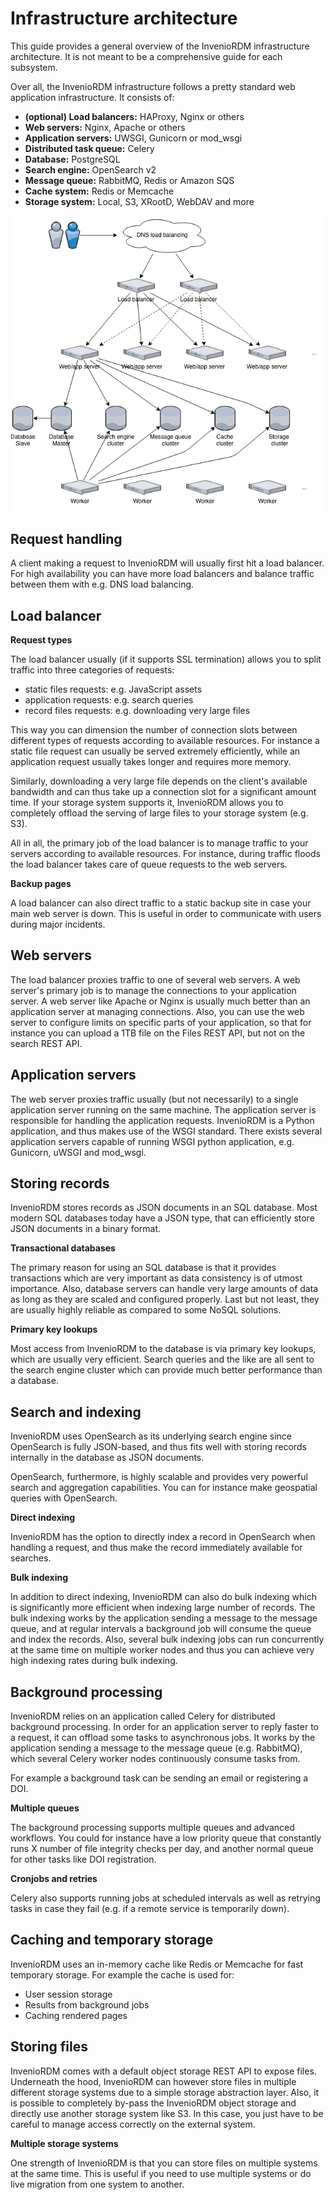 # Infrastructure architecture

This guide provides a general overview of the InvenioRDM infrastructure
architecture. It is not meant to be a comprehensive guide for each subsystem.

Over all, the InvenioRDM infrastructure follows a pretty standard web application
infrastructure. It consists of:

- **(optional) Load balancers:** HAProxy, Nginx or others
- **Web servers:** Nginx, Apache or others
- **Application servers:** UWSGI, Gunicorn or mod_wsgi
- **Distributed task queue:** Celery
- **Database:** PostgreSQL
- **Search engine:** OpenSearch v2
- **Message queue:** RabbitMQ, Redis or Amazon SQS
- **Cache system:** Redis or Memcache
- **Storage system:** Local, S3, XRootD, WebDAV and more

![Infrastructure architecture](imgs/infrastructure.png)

## Request handling

A client making a request to InvenioRDM will usually first hit a load balancer.
For high availability you can have more load balancers and balance traffic
between them with e.g. DNS load balancing.

## Load balancer

**Request types**

The load balancer usually (if it supports SSL termination) allows you to split
traffic into three categories of requests:

- static files requests: e.g. JavaScript assets
- application requests: e.g. search queries
- record files requests: e.g. downloading very large files

This way you can dimension the number of connection slots between different types
of requests according to available resources. For instance a static file
request can usually be served extremely efficiently, while an application request
usually takes longer and requires more memory.

Similarly, downloading a very large file depends on the client's available bandwidth
and can thus take up a connection slot for a significant amount time. If your
storage system supports it, InvenioRDM allows you to completely offload
the serving of large files to your storage system (e.g. S3).

All in all, the primary job of the load balancer is to manage traffic to your
servers according to available resources. For instance, during traffic floods
the load balancer takes care of queue requests to the web servers.

**Backup pages**

A load balancer can also direct traffic to a static backup site in case your
main web server is down. This is useful in order to communicate with users
during major incidents.

## Web servers

The load balancer proxies traffic to one of several web servers. A web
server's primary job is to manage the connections to your application server.
A web server like Apache or Nginx is usually much better than an application
server at managing connections. Also, you can use the web server to configure
limits on specific parts of your application, so that for instance you can
upload a 1TB file on the Files REST API, but not on the search REST API.

## Application servers

The web server proxies traffic usually (but not necessarily) to a single
application server running on the same machine. The application server
is responsible for handling the application requests. InvenioRDM is a Python
application, and thus makes use of the WSGI standard. There exists several
application servers capable of running WSGI python application, e.g. Gunicorn,
uWSGI and mod_wsgi.

## Storing records

InvenioRDM stores records as JSON documents in an SQL database. Most modern SQL
databases today have a JSON type, that can efficiently store JSON documents in
a binary format.

**Transactional databases**

The primary reason for using an SQL database is that it provides transactions
which are very important as data consistency is of utmost
importance. Also, database servers can handle very large amounts of data
as long as they are scaled and configured properly. Last but not least, they
are usually highly reliable as compared to some NoSQL solutions.

**Primary key lookups**

Most access from InvenioRDM to the database is via primary key lookups, which
are usually very efficient. Search queries and the like are all
sent to the search engine cluster which can provide much better performance
than a database.

## Search and indexing

InvenioRDM uses OpenSearch as its underlying search engine since OpenSearch
is fully JSON-based, and thus fits well with storing records internally
in the database as JSON documents.

OpenSearch, furthermore, is highly scalable and provides very powerful search
and aggregation capabilities. You can for instance make geospatial queries with
OpenSearch.

**Direct indexing**

InvenioRDM has the option to directly index a record in OpenSearch when
handling a request, and thus make the record immediately available for
searches.

**Bulk indexing**

In addition to direct indexing, InvenioRDM can also do bulk indexing which is
significantly more efficient when indexing large number of records. The bulk
indexing works by the application sending a message to the message queue, and
at regular intervals a background job will consume the queue and index the
records. Also, several bulk indexing jobs can run concurrently at the same time
on multiple worker nodes and thus you can achieve very high indexing rates
during bulk indexing.

## Background processing

InvenioRDM relies on an application called Celery for distributed background
processing. In order for an application server to reply faster to a request,
it can offload some tasks to asynchronous jobs. It works by the application
sending a message to the message queue (e.g. RabbitMQ), which several Celery
worker nodes continuously consume tasks from.

For example a background task can be sending an email or
registering a DOI.

**Multiple queues**

The background processing supports multiple queues and advanced
workflows. You could for instance have a low priority queue that constantly
runs X number of file integrity checks per day, and another normal queue
for other tasks like DOI registration.

**Cronjobs and retries**

Celery also supports running jobs at scheduled intervals as well as
retrying tasks in case they fail (e.g. if a remote service is temporarily down).

## Caching and temporary storage
InvenioRDM uses an in-memory cache like Redis or Memcache for fast temporary
storage. For example the cache is used for:

- User session storage
- Results from background jobs
- Caching rendered pages

## Storing files

InvenioRDM comes with a default object storage REST API to expose files.
Underneath the hood, InvenioRDM can however store files in multiple different
storage systems due to a simple storage abstraction layer. Also, it is possible
to completely by-pass the InvenioRDM object storage and directly use another
storage system like S3. In this case, you just have to be careful to manage
access correctly on the external system.

**Multiple storage systems**

One strength of InvenioRDM is that you can store files on multiple systems at the
same time. This is useful if you need to use multiple systems or
do live migration from one system to another.
